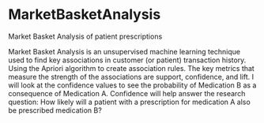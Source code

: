 # MarketBasketAnalysis
Market Basket Analysis of patient prescriptions

Market Basket Analysis is an unsupervised machine learning technique used to find key associations in customer (or patient) transaction history. Using the Apriori algorithm to create association rules. The key metrics that measure the strength of the associations are support, confidence, and lift. I will look at the confidence values to see the probability of Medication B as a consequence of Medication A. Confidence will help answer the research question: How likely will a patient with a prescription for medication A also be prescribed medication B?
